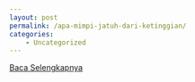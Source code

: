 ```yaml
---
layout: post
permalink: /apa-mimpi-jatuh-dari-ketinggian/
categories:
    - Uncategorized
---
```


[Baca Selengkapnya](/06)